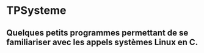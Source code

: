 # TPSysteme
## Quelques petits programmes permettant de se familiariser avec les appels systèmes Linux en C.
